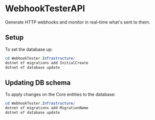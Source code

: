 # WebhookTesterAPI

Generate HTTP webhooks and monitor in real-time what's sent to them.

## Setup
To set the database up:
```ps1
cd WebhookTester.Infrastructure/
dotnet ef migrations add InitialCreate
dotnet ef database update
```

## Updating DB schema
To apply changes on the Core entities to the database:
```ps1
cd WebhookTester.Infrastructure/
dotnet ef migrations add MigrationName
dotnet ef database update
```